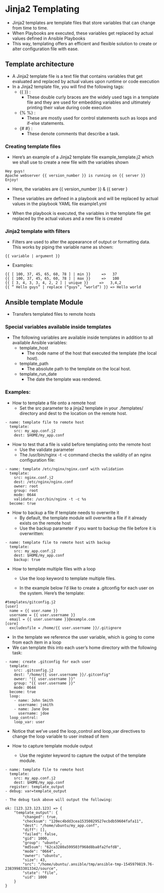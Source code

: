 # Jinja2 Templating
 - Jinja2 templates are template files that store variables that can change from time to time.
 - When Playbooks are executed, these variables get replaced by actual values defined in Ansible Playbooks
 - This way, templating offers an efficient and flexible solution to create or alter configuration file with ease.

## Template architecture
 - A Jinja2 template file is a text file that contains variables that get evaluated and replaced by actual values upon runtime or code execution
 - In a Jinja2 template file, you will find the following tags:
    - {{ }}  :
      - These double curly braces are the widely used tags in a template file and they are used for embedding variables and ultimately printing their value during code execution
    - {%  %} :
      - These are mostly used for control statements such as loops and if-else statements.
    - {#  #} :
      - These denote comments that describe a task.

### Creating template files
 - Here’s an example of a Jinja2 template file example_template.j2 which we shall use to create a new file with the variables  shown
```
Hey guys!
Apache webserver {{ version_number }} is running on {{ server }}
Enjoy!
```
 - Here, the variables are {{ version_number }} & {{ server }


 - These variables are defined in a playbook and will be replaced by actual values in the playbook YAML file example1.yml
 - When the playbook is executed, the variables in the template file get replaced by the actual values and a new file is created

### Jinja2 template with filters
 - Filters are used to alter the appearance of output or formatting data. This works by piping the variable name as shown:
```
{{ variable | argument }}
```

 - Examples:
```
{{ [ 100, 37, 45, 65, 60, 78 ] | min }}     =>   37
{{ [ 100, 37, 45, 65, 60, 78 ] | max }}     =>   100
{{ [ 3, 4, 3, 3, 4, 2, 2 ] | unique }}     =>   3,4,2
{{ ” Hello guys” | replace (“guys”, “world”) }} => Hello world
```

## Ansible template Module
 - Transfers templated files to remote hosts

### Special variables available inside templates
 - The following variables are available inside templates in addition to all available Ansible variables:
    - template_host
        - The node name of the host that executed the template (the local host).
    - template_path
        - The absolute path to the template on the local host.
    - template_run_date
        - The date the template was rendered.

### Examples:

 - How to template a file onto a remote host
    - Set the src parameter to a jinja2 template in your ./templates/ directory and dest to the location on the remote host.
```
- name: template file to remote host
  template:
    src: my_app.conf.j2
    dest: $HOME/my_app.conf
```

- How to test that a file is valid before templating onto the remote host
    - Use the validate parameter
    - The /usr/bin/nginx -t -c command checks the validity of an nginx configuration file:

```
- name: template /etc/nginx/nginx.conf with validation
  template:
    src: nginx.conf.j2
    dest: /etc/nginx/nginx.conf
    owner: root
    group: root
    mode: 0644
    validate: /usr/bin/nginx -t -c %s
  become: true

```

 - How to backup a file if template needs to overwrite it
    - By default, the template module will overwrite a file if it already exists on the remote host
    - Use the backup parameter if you want to backup the file before it is overwritten:
```
- name: template file to remote host with backup
  template:
    src: my_app.conf.j2
    dest: $HOME/my_app.conf
    backup: true
```

 - How to template multiple files with a loop
    - Use the loop keyword to template multiple files.

    - In the example below I’d like to create a .gitconfig for each user on the system. Here’s the template:


```
#templates/gitconfig.j2
[user]
  name = {{ user.name }}
  username = {{ user.username }}
  email = {{ user.username }}@example.com
[core]
  excludesfile = /home/{{ user.username }}/.gitignore
```

  - In the template we reference the user variable, which is going to come from each item in a loop
  - We can template this into each user’s home directory with the following task:

```
- name: create .gitconfig for each user
  template:
    src: .gitconfig.j2
    dest: "/home/{{ user.username }}/.gitconfig"
    owner: "{{ user.username }}"
    group: "{{ user.username }}"
    mode: 0644
  become: true
  loop:
    - name: John Smith
      username: jsmith
    - name: Jane Doe
      username: jdoe
  loop_control:
    loop_var: user

```
 - Notice that we’ve used the loop_control and loop_var directives to change the loop variable to user instead of item


 - How to capture template module output
    - Use the register keyword to capture the output of the template module.
```
- name: template file to remote host
  template:
    src: my_app.conf.j2
    dest: $HOME/my_app.conf
  register: template_output
- debug: var=template_output
```

    - The debug task above will output the following:

```
ok: [123.123.123.123] => {
    "template_output": {
        "changed": true,
        "checksum": "120ec4bdd3cea15350829527ecbdb59604fafa11",
        "dest": "/home/ubuntu/my_app.conf",
        "diff": [],
        "failed": false,
        "gid": 1000,
        "group": "ubuntu",
        "md5sum": "62ca3280a599503f968d8ba8fa2fefd8",
        "mode": "0664",
        "owner": "ubuntu",
        "size": 43,
        "src": "/home/ubuntu/.ansible/tmp/ansible-tmp-1545979819.76-238399833013342/source",
        "state": "file",
        "uid": 1000
    }
}
```
